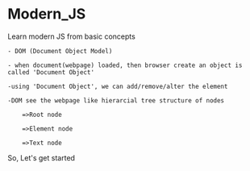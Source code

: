 # Modern_JS
Learn modern JS from basic concepts 

    - DOM (Document Object Model)

    - when document(webpage) loaded, then browser create an object is called 'Document Object'

    -using 'Document Object', we can add/remove/alter the element

    -DOM see the webpage like hierarcial tree structure of nodes    

        =>Root node

        =>Element node

        =>Text node
 
So, Let's get started
